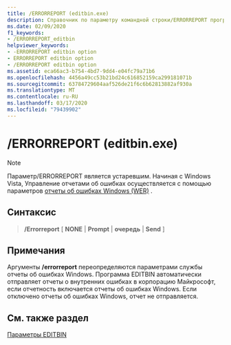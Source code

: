 ```yaml
---
title: /ERRORREPORT (editbin.exe)
description: Справочник по параметру командной строки/ERRORREPORT программы Microsoft EDITBIN.
ms.date: 02/09/2020
f1_keywords:
- /ERRORREPORT_editbin
helpviewer_keywords:
- -ERRORREPORT editbin option
- ERRORREPORT editbin option
- /ERRORREPORT editbin option
ms.assetid: eca66ac3-b754-4bd7-9dd4-e04fc79a71b6
ms.openlocfilehash: 4456a49cc53b21bd24c616852159ca299181071b
ms.sourcegitcommit: 63784729604aaf526de21f6c6b62813882af930a
ms.translationtype: MT
ms.contentlocale: ru-RU
ms.lasthandoff: 03/17/2020
ms.locfileid: "79439902"
---
```

# <a name="errorreport-editbinexe"></a>/ERRORREPORT (editbin.exe)

> [!NOTE]
> Параметр/ERRORREPORT является устаревшим. Начиная с Windows Vista, Управление отчетами об ошибках осуществляется с помощью параметров [отчеты об ошибках Windows (WER)](/windows/win32/wer/windows-error-reporting) .

## <a name="syntax"></a>Синтаксис

> **/Errorreport** \[ **NONE** \| **Prompt** \| **очередь** \| **Send** ]

## <a name="remarks"></a>Примечания

Аргументы **/errorreport** переопределяются параметрами службы отчеты об ошибках Windows. Программа EDITBIN автоматически отправляет отчеты о внутренних ошибках в корпорацию Майкрософт, если отчетность включается отчеты об ошибках Windows. Если отключено отчеты об ошибках Windows, отчет не отправляется.

## <a name="see-also"></a>См. также раздел

[Параметры EDITBIN](editbin-options.md)
